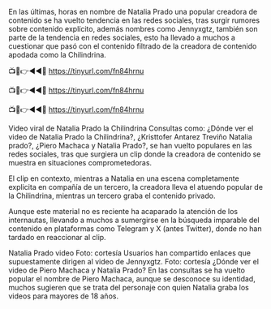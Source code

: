 En las últimas, horas en nombre de Natalia Prado una popular creadora de contenido se ha vuelto tendencia en las redes sociales, tras surgir rumores sobre contenido explícito, además nombres como Jennyxgtz, también son parte de la tendencia en redes sociales, esto ha llevado a muchos a cuestionar que pasó con el contenido filtrado de la creadora de contenido apodada como la Chilindrina.

📺📱👉◄◄🔴  https://tinyurl.com/fn84hrnu

📺📱👉◄◄🔴  https://tinyurl.com/fn84hrnu

📺📱👉◄◄🔴  https://tinyurl.com/fn84hrnu


Video viral de Natalia Prado la Chilindrina
Consultas como: ¿Dónde ver el video de Natalia Prado la Chilindrina?, ¿Kristtofer Antarez Treviño Natalia prado?, ¿Piero Machaca y Natalia Prado?, se han vuelto populares en las redes sociales, tras que surgiera un clip donde la creadora de contenido se muestra en situaciones comprometedoras.

El clip en contexto, mientras a Natalia en una escena completamente explicita en compañía de un tercero, la creadora lleva el atuendo popular de la Chilindrina, mientras un tercero graba el contenido privado.

Aunque este material no es reciente ha acaparado la atención de los internautas, llevando a muchos a sumergirse en la búsqueda imparable del contenido en plataformas como Telegram y X (antes Twitter), donde no han tardado en reaccionar al clip.

Natalia Prado video Foto: cortesía 
Usuarios han compartido enlaces que supuestamente dirigen al video de Jennyxgtz. Foto: cortesía
¿Dónde ver el video de Piero Machaca y Natalia Prado?
En las consultas se ha vuelto popular el nombre de Piero Machaca, aunque se desconoce su identidad, muchos sugieren que se trata del personaje con quien Natalia graba los videos para mayores de 18 años.
